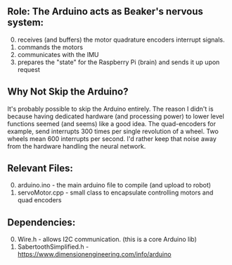 ## Role: The Arduino acts as Beaker's nervous system:

0. receives (and buffers) the motor quadrature encoders interrupt signals.
0. commands the motors
0. communicates with the IMU
0. prepares the "state" for the Raspberry Pi (brain) and sends it up upon  request

## Why Not Skip the Arduino?

It's probably possible to skip the Arduino entirely. The reason I didn't is because having
dedicated hardware (and processing power) to lower level functions seemed (and seems) like
a good idea. The quad-encoders for example, send interrupts 300 times per single
revolution of a wheel. Two wheels mean 600 interrupts per second. I'd rather keep that
noise away from the hardware handling the neural network.

## Relevant Files:

0. arduino.ino - the main arduino file to compile (and upload to robot)
0. servoMotor.cpp - small class to encapsulate controlling motors and quad encoders

## Dependencies:

0. Wire.h - allows I2C communication. (this is a core Arduino lib)
0. SabertoothSimplified.h - https://www.dimensionengineering.com/info/arduino

